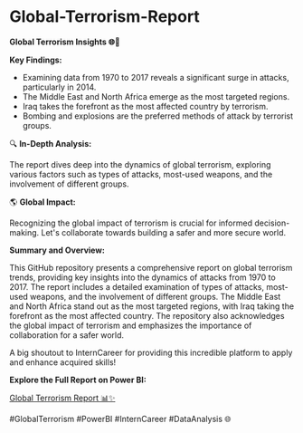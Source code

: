 # Global-Terrorism-Report


**Global Terrorism Insights 🌐🚨**

**Key Findings:**

- Examining data from 1970 to 2017 reveals a significant surge in attacks, particularly in 2014.
- The Middle East and North Africa emerge as the most targeted regions.
- Iraq takes the forefront as the most affected country by terrorism.
- Bombing and explosions are the preferred methods of attack by terrorist groups.

🔍 **In-Depth Analysis:**

The report dives deep into the dynamics of global terrorism, exploring various factors such as types of attacks, most-used weapons, and the involvement of different groups.

🌎 **Global Impact:**

Recognizing the global impact of terrorism is crucial for informed decision-making. Let's collaborate towards building a safer and more secure world.

**Summary and Overview:**

This GitHub repository presents a comprehensive report on global terrorism trends, providing key insights into the dynamics of attacks from 1970 to 2017. The report includes a detailed examination of types of attacks, most-used weapons, and the involvement of different groups. The Middle East and North Africa stand out as the most targeted regions, with Iraq taking the forefront as the most affected country. The repository also acknowledges the global impact of terrorism and emphasizes the importance of collaboration for a safer world.

A big shoutout to InternCareer for providing this incredible platform to apply and enhance acquired skills!

**Explore the Full Report on Power BI:**

[Global Terrorism Report 📊✨](#)

#GlobalTerrorism #PowerBI #InternCareer #DataAnalysis 🌐
